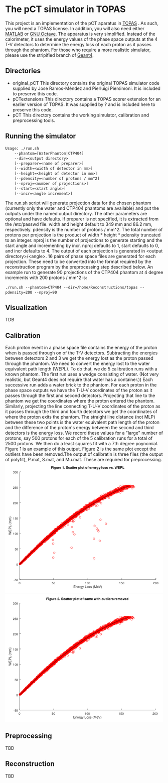 # The pCT simulator in TOPAS
This project is an implementation of the pCT aparatus in [TOPAS](http://www.topasmc.org/) . As such, you will need a TOPAS license. In addition, you will also need either [MATLAB](https://www.mathworks.com/products/matlab.html) or [GNU Octave](https://www.gnu.org/software/octave/). The apparatus is very simplified. Instead of the calorimeter, it uses the energy values of the phase space outputs at the 4 T-V detectors to determine the energy loss of each proton as it passes through the phantom. For those who require a more realistic simulator, please use the stripified branch of [Geant4](https://github.com/pCT-collaboration/Geant4).
## Directories
- original_pCT This directory contains the original TOPAS simulator code supplied by Jose Ramos-Méndez and Pierluigi Piersimoni. It is included to preserve this code.
- pCTextensions This directory contains a TOPAS scorer extension for an earlier version of TOPAS. It was supplied by ? and is included here to preserve this code.
- pCT This directory contains the working simulator, calibration and preprocessing tools.
## Running the simulator
	Usage: ./run.sh
	    --phantom=[WaterPhantom|CTP404]
	    --dir=<output directory>
	    [--preparer=<name of preparer>]
	    [--width=<width of detector in mm>]
	    [--height=<height of detector in mm>]
	    [--pdensity=<number of protons / mm^2]
	    [--nproj=<number of projections>]
	    [--start=<start angle>]
	    [--incr=<angle increment>]
The run.sh script will generate projection data for the chosen phantom (currently only the water and CTP404 phantoms are available) and put the outputs under the named output directory. The other parameters are optional and have defaults. If preparer is not specified, it is extracted from the /etc/passwd file. width and height default to 349 mm and 86.2 mm, respectively. pdensity is the number of protons / mm^2.  The total number of protons per projection is the product of width * height * pdensity truncated to an integer. nproj is the number of projections to generate starting and the start angle and incrementing by incr. nproj defaults to 1, start defaults to 0, and incr defaults to 4.
The output of each projection is generated in &lt;output directory&gt;/&lt;angle&gt;. 16 pairs of phase space files are generated for each projection. These need to be converted into the format required by the reconstruction program by the preprocessing step described below.
An example run to generate 90 projections of the CTP404 phantom at 4 degree increments with 200 protons / mm^2 is:

	./run.sh --phantom=CTP404 --dir=/home/Reconstructions/topas --pdensity=200 --nproj=90
## Visualization
TDB
## Calibration
Each proton event in a phase space file contains the energy of the proton when is passed through on of the T-V detectors. Subtracting the energies between detectors 2 and 3 we get the energy lost as the proton passed through the phantom. We need to convert the energy lost to the water equivalent path length (WEPL). To do that, we do 5 calibration runs with a known phantom. The first run uses a wedge consisting of water. (Not very realistic, but Geant4 does not require that water has a container.)) Each successive run adds a water brick to the phantom. For each proton in the phase space outputs we have the T-U-V coordinates of the proton as it passes through the first and second detectors. Projecting that line to the phantom we get the coordinates where the proton entered the phantom. Similarly, projecting the line connecting T-U-V coordinates of the proton as it passes through the third and fourth detectors we get the coordinates of where the proton exits the phantom. The straight line distance (not MLP) between these two points is the water equivalent path length of the proton and the difference of the proton's energy between the second and third detectors is the energy loss. We record these values for a "large" number of protons, say 500 protons for each of the 5 calibration runs for a total of 2500 protons. We then do a least squares fit with a 7th degree poynomial. Figure 1 is an example of this output. Figure 2 is the same plot except the outliers have been removed.The output of calibratin is three files (the output of polyfit), P.mat, S.mat, and Mu.mat.  These are required for preprocessing.
![ Figure 1](Figure1.png  "Scatter plot of energy loss vs. WEPL") 
![ Figure 2](Figure2.png  "Figure 2. Scatter plot with outliers removed.") 
## Preprocessing
TBD
## Reconstruction
TBD